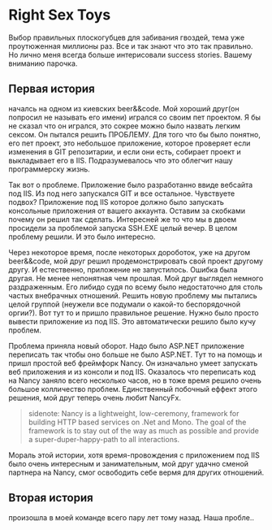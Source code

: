 # Right Sex Toys

Выбор правильных плоскогубцев для забивания гвоздей, тема уже проутюженная миллионы раз. Все и так знают что это так правильно. Но лично меня всегда больше интерисовали success stories. Вашему вниманию парочка.

## Первая история 
началсь на одном из киевских beer&&code. Мой хороший друг(он попросил не называть его имени) игрался со своим пет проектом. Я бы не сказал что он игрался, это сокрее можно было назвать легким сексом. Он пытался решить ПРОБЛЕМУ. Для того что бы было понятно, его пет проект, это небольшое приложение, которое проверяет если изменения в GIT репозитарии, и если они есть, собирает проект и выкладывает его в IIS. Подразумевалось что это облегчит нашу программерску жизнь. 

Так вот о проблеме. Приложение было разработанно ввиде вебсайта под IIS. Из под него запускался GIT и все остальное. Чувствуете подвох? Приложение под IIS которое должно было запускать консольные приложения от вашего аккаунта. Оставим за скобками почему он решил так сделать. Интересней же то что мы в двоем просидели за проблемой запуска SSH.EXE целый вечер. В целом проблему решили. И это было интересно.

Через некоторое время, после некоторых дороботок, уже на другом beer&&code, мой друг решил продемонстрировать свой проект другому другу. И естественно, приложение не запустилось. Ошибка была другая. Не менее непонятная чем прошлая. Мой друг выглядел немного раздраженным. Его либидо судя по всему было недостаточно для столь частых внебрачных отношений. Решить новую проблему мы пытались целой группой (неужели все подумали о какой-то беспорядочной оргии?). Вот тут то и пришло правильное решение. Нужно было просто вывести приложение из под IIS. Это автоматически решило было кучу проблем. 

Проблема приняла новый оборот. Надо было ASP.NET приложение переписать так чтобы оно больше не было ASP.NET. Тут то на помощь и пришл простой веб фреймфорк Nancy. Он изначально умеет запускать веб приложения и из консоли и под IIS. Оказалось что переписать код на Nancy заняло всего несколько часов, но в тоже время решило очень большое колличество проблем. Единственный побочный еффект этого решения, мой друг теперь очень любит NancyFx.

> sidenote: Nancy is a lightweight, low-ceremony, framework for building HTTP based services on .Net and Mono. The goal of the framework is to stay out of the way as much as possible and provide a super-duper-happy-path to all interactions.

Мораль этой истории, хотя время-провождения с приложением под IIS было очень интересным и занимательным, мой друг удачно сменой партнера на Nancy, смог освободить себе вермя для других отношений.

## Вторая история
произошла в моей команде всего пару лет тому назад. Наша пробле..